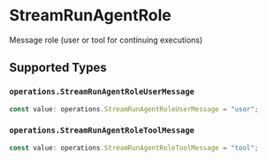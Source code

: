 # StreamRunAgentRole

Message role (user or tool for continuing executions)


## Supported Types

### `operations.StreamRunAgentRoleUserMessage`

```typescript
const value: operations.StreamRunAgentRoleUserMessage = "user";
```

### `operations.StreamRunAgentRoleToolMessage`

```typescript
const value: operations.StreamRunAgentRoleToolMessage = "tool";
```

